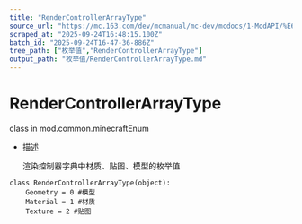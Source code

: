 ```yaml
---
title: "RenderControllerArrayType"
source_url: "https://mc.163.com/dev/mcmanual/mc-dev/mcdocs/1-ModAPI/%E6%9E%9A%E4%B8%BE%E5%80%BC/RenderControllerArrayType.html"
scraped_at: "2025-09-24T16:48:15.100Z"
batch_id: "2025-09-24T16-47-36-886Z"
tree_path: ["枚举值","RenderControllerArrayType"]
output_path: "枚举值/RenderControllerArrayType.md"
---
```


#  RenderControllerArrayType

class in mod.common.minecraftEnum

*   描述
    
    渲染控制器字典中材质、贴图、模型的枚举值
    

```
class RenderControllerArrayType(object):
	Geometry = 0 #模型
	Material = 1 #材质
	Texture = 2 #贴图


```